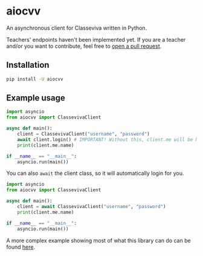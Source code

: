 # aiocvv
An asynchronous client for Classeviva written in Python.

Teachers' endpoints haven't been implemented yet. If you are a teacher and/or you want to contribute, feel free to [open a pull request](https://github.com/Vinchethescript/pulls).

## Installation
```bash
pip install -U aiocvv
```

## Example usage
```python
import asyncio
from aiocvv import ClassevivaClient

async def main():
    client = ClassevivaClient("username", "password")
    await client.login() # IMPORTANT! Without this, client.me will be None
    print(client.me.name)

if __name__ == "__main__":
    asyncio.run(main())
```

You can also `await` the client class, so it will automatically login for you.
```python
import asyncio
from aiocvv import ClassevivaClient

async def main():
    client = await ClassevivaClient("username", "password")
    print(client.me.name)

if __name__ == "__main__":
    asyncio.run(main())
```

A more complex example showing most of what this library can do can be found [here](https://github.com/Vinchethescript/aiocvv/blob/main/example.py).
